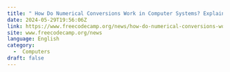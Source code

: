 ```yaml
---
title: " How Do Numerical Conversions Work in Computer Systems? Explained With Examples "
date: 2024-05-29T19:56:06Z
link: https://www.freecodecamp.org/news/how-do-numerical-conversions-work/?utm_medium=RSS&utm_source=news.12bit.vn
site: www.freecodecamp.org/news
language: English
category:
  -  Computers 
draft: false
---
```

